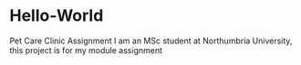 # Hello-World
Pet Care Clinic Assignment
I am an MSc student at Northumbria University, this project is for my module assignment 
